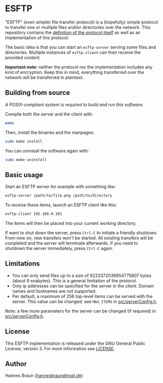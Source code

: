 # ESFTP

"ESFTP" (even simpler file transfer protocol) is a (hopefully) simple protocol to transfer one or multiple files and/or directories over the network.
This repository contains the [definition of the protocol itself](doc/protocol.md) as well as an implementation of this protocol.

The basic idea is that you can start an `esftp-server` serving some files and directories. Multiple instances of `esftp-client` can then receive the provided content.

**Important note:** neither the protocol nor the implementation includes any kind of encryption. Keep this in mind, everything transferred over the network will be transferred in plaintext.

## Building from source

*A POSIX-compliant system is required to build and run this software.*

Compile both the server and the client with:
```sh
make
```

Then, install the binaries and the manpages:
```sh
sudo make install
```

You can uninstall the software again with:
```sh
sudo make uninstall
```

## Basic usage

Start an ESFTP server for example with something like:
```sh
esftp-server /path/to/file.png /path/to/directory
```

To receive these items, launch an ESFTP client like this:
```sh
esftp-client 192.168.0.101
```

The items will then be placed into your current working directory.

If want to shut down the server, press `Ctrl-C` to initiate a friendly shutdown. From now on, new transfers won't be started. All existing transfers will be completed and the server will terminate afterwards. If you need to shutdown the server immediately, press `Ctrl-C` again.

## Limitations

- You can only send files up to a size of 9223372036854775807 bytes (about 9 exabytes). This is a general limitation of the protocol.
- Only ip addresses can be specified for the server in the client. Domain names and hostnames are not supported.
- Per default, a maximum of 256 top-level items can be served with the server. This value can be changed: see `MAX_ITEMS` in [src/serverConfig.h](src/serverConfig.h).

Note: a few more parameters for the server can be changed (if required) in [src/serverConfig.h](src/serverConfig.h).

## License

This ESFTP implementation is released under the GNU General Public License, version 3. For more information see [LICENSE](LICENSE "GNU General Public License, Version 3").

## Author

Hannes Braun (<hannesbraun@mail.de>)
